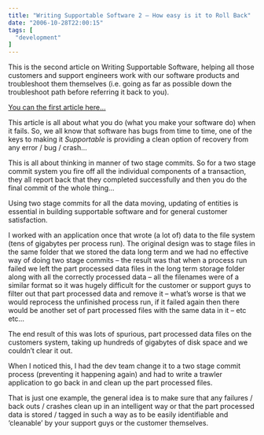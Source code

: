 ```yaml
---
title: "Writing Supportable Software 2 – How easy is it to Roll Back"
date: "2006-10-28T22:00:15"
tags: [
  "development"
]
---
```

This is the second article on Writing Supportable Software, helping all those customers and support engineers work with our software products and troubleshoot them themselves (i.e. going as far as possible down the troubleshoot path before referring it back to you).

[You can the first article here…](https://kapie.com/Writing+Supportable+Software+1+Tracing+For+Maximum+Effect.aspx)

This article is all about what you do (what you make your software do) when it fails. So, we all know that software has bugs from time to time, one of the keys to making it *Supportable* is providing a clean option of recovery from any error / bug / crash…

This is all about thinking in manner of two stage commits. So for a two stage commit system you fire off all the individual components of a transaction, they all report back that they completed successfully and then you do the final commit of the whole thing…

Using two stage commits for all the data moving, updating of entities is essential in building supportable software and for general customer satisfaction.

I worked with an application once that wrote (a lot of) data to the file system (tens of gigabytes per process run). The original design was to stage files in the same folder that we stored the data long term and we had no effective way of doing two stage commits – the result was that when a process run failed we left the part processed data files in the long term storage folder along with all the correctly processed data – all the filenames were of a similar format so it was hugely difficult for the customer or support guys to filter out that part processed data and remove it – what’s worse is that we would reprocess the unfinished process run, if it failed again then there would be another set of part processed files with the same data in it – etc etc…

The end result of this was lots of spurious, part processed data files on the customers system, taking up hundreds of gigabytes of disk space and we couldn’t clear it out.

When I noticed this, I had the dev team change it to a two stage commit process (preventing it happening again) and had to write a trawler application to go back in and clean up the part processed files.

That is just one example, the general idea is to make sure that any failures / back outs / crashes clean up in an intelligent way or that the part processed data is stored / tagged in such a way as to be easily identifiable and ‘cleanable’ by your support guys or the customer themselves.